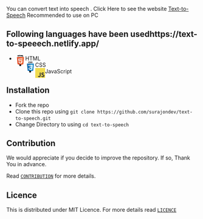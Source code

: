 You can convert text into speech . Click Here to see the website [Text-to-Speech](https://text-to-speeech.netlify.app/)
Recommended to use on PC

## Following languages have been usedhttps://text-to-speeech.netlify.app/
- <img align="left" alt="HTML5" width="26px" src="https://raw.githubusercontent.com/github/explore/80688e429a7d4ef2fca1e82350fe8e3517d3494d/topics/html/html.png" /> HTML
- <img align="left" alt="CSS3" width="26px" src="https://raw.githubusercontent.com/github/explore/80688e429a7d4ef2fca1e82350fe8e3517d3494d/topics/css/css.png" /> CSS
- <img align="left" alt="JavaScript" width="26px" src="https://raw.githubusercontent.com/github/explore/80688e429a7d4ef2fca1e82350fe8e3517d3494d/topics/javascript/javascript.png" /> JavaScript

## Installation 
- Fork the repo
- Clone this repo using `git clone https://github.com/surajondev/text-to-speech.git`
- Change Directory to using `cd text-to-speech`


## Contribution
We would appreciate if you decide to improve the repository.
If so, Thank You in advance.

Read [`CONTRIBUTION`](https://github.com/surajondev/text-to-speech/blob/master/CONTRIBUTION.md) for more details.

## Licence
This is distributed under MIT Licence. For more details read [`LICENCE`](https://github.com/surajondev/text-to-speech/blob/master/LICENSE)
